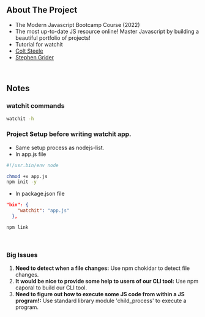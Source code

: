 ## About The Project

- The Modern Javascript Bootcamp Course (2022)
- The most up-to-date JS resource online! Master Javascript by building a beautiful portfolio of projects!
- Tutorial for watchit
- [Colt Steele](https://github.com/Colt)
- [Stephen Grider](https://github.com/StephenGrider)

&nbsp;

## Notes

### watchit commands

```sh
watchit -h
```

### Project Setup before writing watchit app.

- Same setup process as nodejs-list.
- In app.js file

```js
#!/usr.bin/env node
```

```sh
chmod +x app.js
npm init -y
```

- In package.json file

```json
"bin": {
    "watchit": "app.js"
  },
```

```sh
npm link
```

&nbsp;

### Big Issues

1. <b>Need to detect when a file changes:</b> Use npm chokidar to detect file changes.
2. <b>It would be nice to provide some help to users of our CLI tool:</b> Use npm caporal to build our CLI tool.
3. <b>Need to figure out how to execute some JS code from within a JS program!:</b> Use standard library module 'child_process' to execute a program.

&nbsp;
